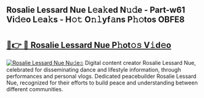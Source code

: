 ## Rosalie Lessard Nue L𝚎a𝚔ed N𝚞𝚍e - Part-w61 Vi𝚍𝚎o L𝚎a𝚔s - H𝚘𝚝 O𝚗𝚕yf𝚊ns P𝚑𝚘tos OBFE8

# <h2><a href="http://kf5y8w.oniu.top/?m=Rosalie+Lessard+Nue">🔗👉 🔴 Rosalie Lessard Nue P𝚑ot𝚘𝚜 V𝚒d𝚎o</a></h2>

[![Rosalie Lessard Nue Nu𝚍e𝚜](https://i.imgur.com/0qMVB7G.gif)](http://kf5y8w.oniu.top/?m=Rosalie+Lessard+Nue)
Digital content creator Rosalie Lessard Nue, celebrated for disseminating dance and lifestyle information, through performances and personal vlogs. Dedicated peacebuilder Rosalie Lessard Nue, recognized for their efforts to build peace and understanding between different communities.  
